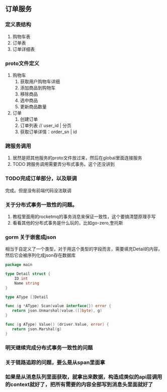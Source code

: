 ## 订单服务

### 定义表结构

1. 购物车表
2. 订单表
3. 订单详细表

### proto文件定义

1. 购物车
    1. 获取用户购物车详细
    2. 添加商品到购物车
    3. 移除商品
    4. 选中商品
    5. 更新商品数量
2. 订单
    1. 创建订单
    2. 订单列表 // user_id | 分页
    3. 获取订单详情：order_sn | id

### 跨服务调用
1. 居然是把其他服务的proto文件放过来，然后在global里面连接服务
2. TODO 跨服务调用需要弄分布式事务。这个还没讲到

### TODO完成订单部分，以及联调
完成。但是没有前端代码没法联调

### 关于分布式事务一致性的问题。
1. 教程里面用的rocketmq的事务消息来保证一致性，这个要搞清楚原理手写
2. 看看其他的分布式事务是什么玩的，比如go-zero,奎托斯

### gorm 关于嵌套成json
相当于自定义了一个类型，对于用这个类型的字段而言，需要填充Detail的内容，然后它会被序列化成json存在数据库
```go 
package main

type Detail struct {
	ID int 
	Name string
}

type AType []Detail

func (g *AType) Scan(value interface{}) error {
   return json.Unmarshal(value.([]byte), g)
}

func (g AType) Value() (driver.Value, error) {
   return json.Marshal(g)
}

```

### 明天继续完成分布式事务一致性的问题


### 关于链路追踪的问题，要么是从span里面拿
### 如果是从消息队列里面获取，就拿出来数据，构造成类似的api层调用的context就好了，把所有需要的内容全部写到消息头里面就好了